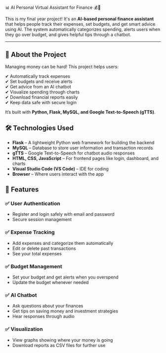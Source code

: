 📊 AI Personal Virtual Assistant for Finance 💰🤖

This is my final year project! It's an **AI-based personal finance assistant** that helps people track their expenses, set budgets, and get smart advice using AI. The system automatically categorizes spending, alerts users when they go over budget, and gives helpful tips through a chatbot.

---

## 📖 About the Project

Managing money can be hard! This project helps users:

✔ Automatically track expenses  
✔ Set budgets and receive alerts  
✔ Get advice from an AI chatbot  
✔ Visualize spending through charts  
✔ Download financial reports easily  
✔ Keep data safe with secure login

It’s built with **Python, Flask, MySQL, and Google Text-to-Speech (gTTS)**.

## 🛠 Technologies Used

- **Flask** – A lightweight Python web framework for building the backend  
- **MySQL** – Database to store user information and transaction records  
- **gTTS** – Google Text-to-Speech for chatbot audio responses  
- **HTML, CSS, JavaScript** – For frontend pages like login, dashboard, and charts  
- **Visual Studio Code (VS Code)** – IDE for coding  
- **Browser** – Where users interact with the app  
## 🚀 Features

### ✅ User Authentication
- Register and login safely with email and password  
- Secure session management  

### ✅ Expense Tracking
- Add expenses and categorize them automatically  
- Edit or delete past transactions  
- See your total expenses  

### ✅ Budget Management
- Set your budget and get alerts when you overspend  
- Update the budget whenever needed  

### ✅ AI Chatbot
- Ask questions about your finances  
- Get tips on saving money and investment strategies  
- Hear responses through audio

### ✅ Visualization
- View graphs showing where your money is going  
- Download reports as CSV files for further use




